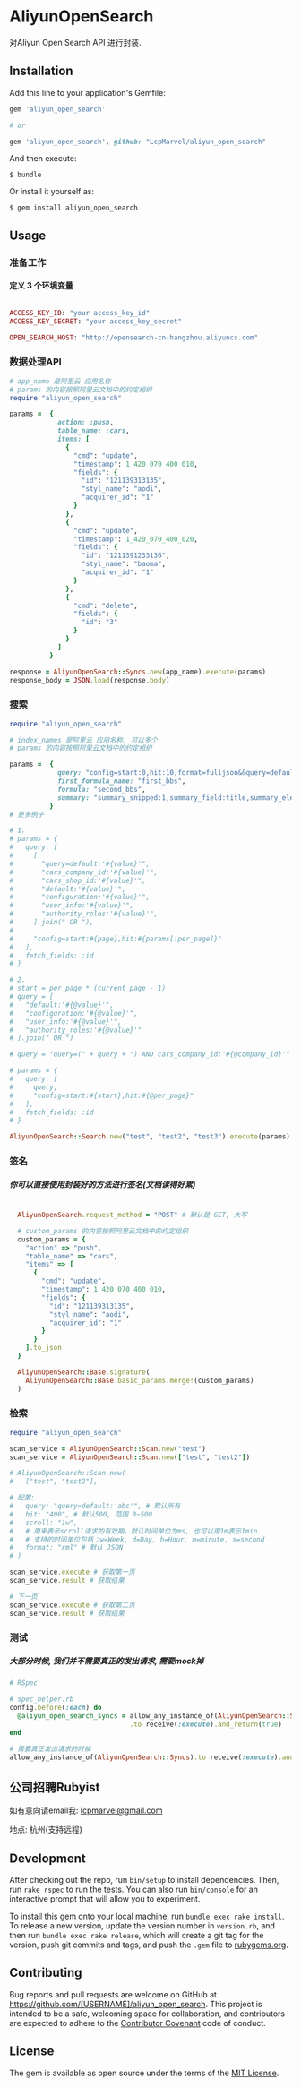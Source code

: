 # AliyunOpenSearch

对Aliyun Open Search API 进行封装.

## Installation

Add this line to your application's Gemfile:

```ruby
gem 'aliyun_open_search'

# or

gem 'aliyun_open_search', github: "LcpMarvel/aliyun_open_search"

```

And then execute:

    $ bundle

Or install it yourself as:

    $ gem install aliyun_open_search

## Usage

### 准备工作
#### 定义 3 个环境变量

```ruby

ACCESS_KEY_ID: "your access_key_id"
ACCESS_KEY_SECRET: "your access_key_secret"

OPEN_SEARCH_HOST: "http://opensearch-cn-hangzhou.aliyuncs.com"

```

### 数据处理API

```ruby
# app_name 是阿里云 应用名称
# params 的内容按照阿里云文档中的约定组织
require "aliyun_open_search"

params =  {
            action: :push,
            table_name: :cars,
            items: [
              {
                "cmd": "update",
                "timestamp": 1_420_070_400_010,
                "fields": {
                  "id": "121139313135",
                  "styl_name": "aodi",
                  "acquirer_id": "1"
                }
              },
              {
                "cmd": "update",
                "timestamp": 1_420_070_400_020,
                "fields": {
                  "id": "1211391233136",
                  "styl_name": "baoma",
                  "acquirer_id": "1"
                }
              },
              {
                "cmd": "delete",
                "fields": {
                  "id": "3"
                }
              }
            ]
          }

response = AliyunOpenSearch::Syncs.new(app_name).execute(params)
response_body = JSON.load(response.body)

```

### 搜索

```ruby
require "aliyun_open_search"

# index_names 是阿里云 应用名称, 可以多个
# params 的内容按照阿里云文档中的约定组织

params =  {
            query: "config=start:0,hit:10,format=fulljson&&query=default:'的'&&filter=create_timestamp>1423000000&&sort=+type;-RANK&fetch_fields=id;title;body;url;type;create_timestamp",
            first_formula_name: "first_bbs",
            formula: "second_bbs",
            summary: "summary_snipped:1,summary_field:title,summary_element:high,summary_len:32,summary_ellipsis:...;summary_snipped:2,summary_field:body,summary_element:high,summary_len:60,summary_ellipsis:..."
          }
# 更多例子

# 1. 
# params = {
#   query: [
#     [
#       "query=default:'#{value}'",
#       "cars_company_id:'#{value}'",
#       "cars_shop_id:'#{value}'",
#       "default:'#{value}'",
#       "configuration:'#{value}'",
#       "user_info:'#{value}'",
#       "authority_roles:'#{value}'",
#     ].join(" OR "),
# 
#     "config=start:#{page},hit:#{params[:per_page]}"
#   ],
#   fetch_fields: :id
# }

# 2. 
# start = per_page * (current_page - 1)
# query = [
#   "default:'#{@value}'",
#   "configuration:'#{@value}'",
#   "user_info:'#{@value}'",
#   "authority_roles:'#{@value}'"
# ].join(" OR ")

# query = "query=(" + query + ") AND cars_company_id:'#{@company_id}'"

# params = {
#   query: [
#     query,
#     "config=start:#{start},hit:#{@per_page}"
#   ],
#   fetch_fields: :id
# }

AliyunOpenSearch::Search.new("test", "test2", "test3").execute(params)

```

### 签名
##### 你可以直接使用封装好的方法进行签名(文档读得好累)

```ruby
  
  AliyunOpenSearch.request_method = "POST" # 默认是 GET, 大写

  # custom_params 的内容按照阿里云文档中的约定组织
  custom_params = {
    "action" => "push",
    "table_name" => "cars",
    "items" => [
      {
        "cmd": "update",
        "timestamp": 1_420_070_400_010,
        "fields": {
          "id": "121139313135",
          "styl_name": "aodi",
          "acquirer_id": "1"
        }
      }
    ].to_json
  }

  AliyunOpenSearch::Base.signature(
    AliyunOpenSearch::Base.basic_params.merge!(custom_params)
  )

```

### 检索

```ruby
require "aliyun_open_search"

scan_service = AliyunOpenSearch::Scan.new("test")
scan_service = AliyunOpenSearch::Scan.new(["test", "test2"])

# AliyunOpenSearch::Scan.new(
#   ["test", "test2"], 

# 配置: 
#   query: "query=default:'abc'", # 默认所有
#   hit: "400", # 默认500, 范围 0~500
#   scroll: "1w", 
#   # 用来表示scroll请求的有效期，默认时间单位为ms, 也可以用1m表示1min
#   # 支持的时间单位包括：w=Week, d=Day, h=Hour, m=minute, s=second
#   format: "xml" # 默认 JSON
# )

scan_service.execute # 获取第一页
scan_service.result # 获取结果

# 下一页
scan_service.execute # 获取第二页
scan_service.result # 获取结果


```


### 测试
##### 大部分时候, 我们并不需要真正的发出请求, 需要mock掉

```ruby
# RSpec

# spec_helper.rb
config.before(:each) do
  @aliyun_open_search_syncs = allow_any_instance_of(AliyunOpenSearch::Syncs)
                              .to receive(:execute).and_return(true)
end

# 需要真正发出请求的时候
allow_any_instance_of(AliyunOpenSearch::Syncs).to receive(:execute).and_call_original

```

## 公司招聘Rubyist

如有意向请email我: lcpmarvel@gmail.com

地点: 杭州(支持远程)

## Development

After checking out the repo, run `bin/setup` to install dependencies. Then, run `rake rspec` to run the tests. You can also run `bin/console` for an interactive prompt that will allow you to experiment.

To install this gem onto your local machine, run `bundle exec rake install`. To release a new version, update the version number in `version.rb`, and then run `bundle exec rake release`, which will create a git tag for the version, push git commits and tags, and push the `.gem` file to [rubygems.org](https://rubygems.org).

## Contributing

Bug reports and pull requests are welcome on GitHub at https://github.com/[USERNAME]/aliyun_open_search. This project is intended to be a safe, welcoming space for collaboration, and contributors are expected to adhere to the [Contributor Covenant](contributor-covenant.org) code of conduct.


## License

The gem is available as open source under the terms of the [MIT License](http://opensource.org/licenses/MIT).

